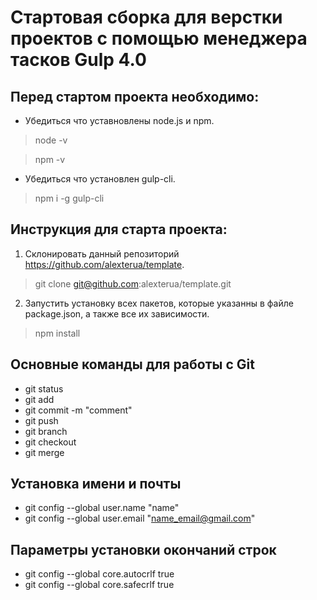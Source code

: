 # Стартовая сборка для верстки проектов с помощью менеджера тасков Gulp 4.0

## Перед стартом проекта необходимо:

* Убедиться что уставновлены node.js и npm.

> node -v

> npm -v

* Убедиться что установлен gulp-cli.

> npm i -g gulp-cli

## Инструкция для старта проекта:
1. Склонировать данный репозиторий https://github.com/alexterua/template.

> git clone git@github.com:alexterua/template.git

2. Запустить установку всех пакетов, которые указанны в файле package.json, а также все их зависимости.

> npm install

## Основные команды для работы с Git
- git status
- git add
- git commit -m "comment"
- git push
- git branch
- git checkout
- git merge

## Установка имени и почты
- git config --global user.name "name"
- git config --global user.email "name_email@gmail.com"

## Параметры установки окончаний строк
- git config --global core.autocrlf true
- git config --global core.safecrlf true